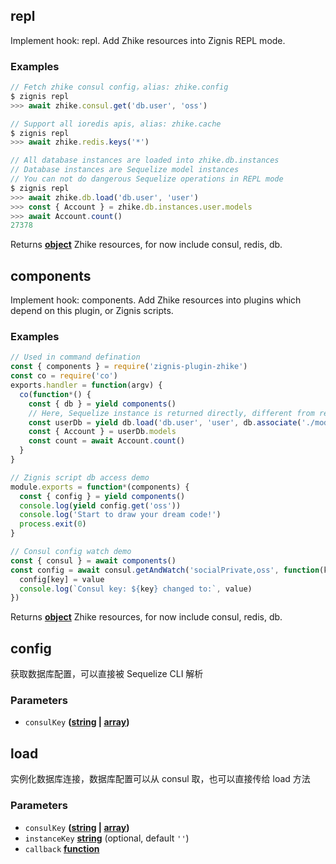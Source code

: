 <!-- Generated by documentation.js. Update this documentation by updating the source code. -->

## repl

Implement hook: repl.
Add Zhike resources into Zignis REPL mode.

### Examples

```javascript
// Fetch zhike consul config，alias: zhike.config
$ zignis repl
>>> await zhike.consul.get('db.user', 'oss')
```

```javascript
// Support all ioredis apis, alias: zhike.cache
$ zignis repl
>>> await zhike.redis.keys('*')
```

```javascript
// All database instances are loaded into zhike.db.instances
// Database instances are Sequelize model instances
// You can not do dangerous Sequelize operations in REPL mode
$ zignis repl
>>> await zhike.db.load('db.user', 'user')
>>> const { Account } = zhike.db.instances.user.models
>>> await Account.count()
27378
```

Returns **[object][1]** Zhike resources, for now include consul, redis, db.

## components

Implement hook: components.
Add Zhike resources into plugins which depend on this plugin, or Zignis scripts.

### Examples

```javascript
// Used in command defination
const { components } = require('zignis-plugin-zhike')
const co = require('co')
exports.handler = function(argv) {
  co(function*() {
    const { db } = yield components()
    // Here, Sequelize instance is returned directly, different from repl hook
    const userDb = yield db.load('db.user', 'user', db.associate('./models'))
    const { Account } = userDb.models
    const count = await Account.count()
  }
}
```

```javascript
// Zignis script db access demo
module.exports = function*(components) {
  const { config } = yield components()
  console.log(yield config.get('oss'))
  console.log('Start to draw your dream code!')
  process.exit(0)
}
```

```javascript
// Consul config watch demo
const { consul } = await components()
const config = await consul.getAndWatch('socialPrivate,oss', function(key, value) {
  config[key] = value
  console.log(`Consul key: ${key} changed to:`, value)
})
```

Returns **[object][1]** Zhike resources, for now include consul, redis, db.

## config

获取数据库配置，可以直接被 Sequelize CLI 解析

### Parameters

-   `consulKey` **([string][2] \| [array][3])** 

## load

实例化数据库连接，数据库配置可以从 consul 取，也可以直接传给 load 方法

### Parameters

-   `consulKey` **([string][2] \| [array][3])** 
-   `instanceKey` **[string][2]**  (optional, default `''`)
-   `callback` **[function][4]** 

[1]: https://developer.mozilla.org/docs/Web/JavaScript/Reference/Global_Objects/Object

[2]: https://developer.mozilla.org/docs/Web/JavaScript/Reference/Global_Objects/String

[3]: https://developer.mozilla.org/docs/Web/JavaScript/Reference/Global_Objects/Array

[4]: https://developer.mozilla.org/docs/Web/JavaScript/Reference/Statements/function
